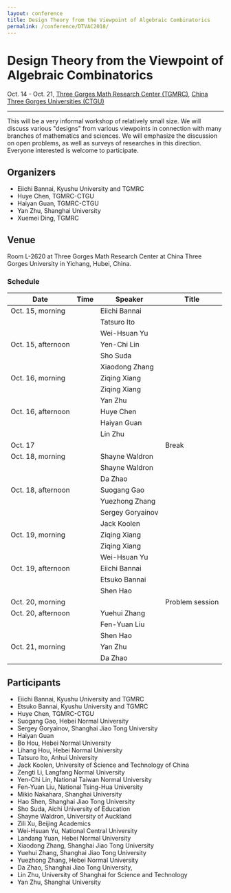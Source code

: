```yaml
---
layout: conference
title: Design Theory from the Viewpoint of Algebraic Combinatorics
permalink: /conference/DTVAC2018/
---
```


# Design Theory from the Viewpoint of Algebraic Combinatorics

Oct. 14 - Oct. 21, [Three Gorges Math Research Center (TGMRC)](http://mathcenter.ctgu.edu.cn/), [China Three Gorges Universities (CTGU)](http://www.ctgu.edu.cn/)

--------

This will be a very informal workshop of relatively small size. We will discuss various "designs" from various viewpoints in connection with many branches of mathematics and sciences. We will emphasize the discussion on open problems, as well as surveys of researches in this direction. Everyone interested is welcome to participate.

## Organizers

+ Eiichi Bannai, Kyushu University and TGMRC
+ Huye Chen, TGMRC-CTGU
+ Haiyan Guan, TGMRC-CTGU
+ Yan Zhu, Shanghai University
+ Xuemei Ding, TGMRC

## Venue

Room L-2620 at Three Gorges Math Research Center at China Three Gorges University in Yichang, Hubei, China. 

### Schedule

Date                | Time             | Speaker           | Title
------------------- | ---------------- | ----------------- | --------------------
Oct. 15, morning    |                  | Eiichi Bannai     |
                    |                  | Tatsuro Ito       |
                    |                  | Wei-Hsuan Yu      |
Oct. 15, afternoon  |                  | Yen-Chi Lin       |
                    |                  | Sho Suda          |
                    |                  | Xiaodong Zhang    |
Oct. 16, morning    |                  | Ziqing Xiang      |
                    |                  | Ziqing Xiang      |
                    |                  | Yan Zhu           |
Oct. 16, afternoon  |                  | Huye Chen         |
                    |                  | Haiyan Guan       |
                    |                  | Lin Zhu           |
Oct. 17             |                  |                   | Break
Oct. 18, morning    |                  | Shayne Waldron    |
                    |                  | Shayne Waldron    |
                    |                  | Da Zhao           |
Oct. 18, afternoon  |                  | Suogang Gao       |
                    |                  | Yuezhong Zhang    |
                    |                  | Sergey Goryainov  |
                    |                  | Jack Koolen       |
Oct. 19, morning    |                  | Ziqing Xiang      |
                    |                  | Ziqing Xiang      |
                    |                  | Wei-Hsuan Yu      |
Oct. 19, afternoon  |                  | Eiichi Bannai     |
                    |                  | Etsuko Bannai     |
                    |                  | Shen Hao          |
Oct. 20, morning    |                  |                   | Problem session
Oct. 20, afternoon  |                  | Yuehui Zhang      |
                    |                  | Fen-Yuan Liu      |
                    |                  | Shen Hao          |
Oct. 21, morning    |                  | Yan Zhu           |
                    |                  | Da Zhao           |

## Participants

+ Eiichi Bannai, Kyushu University and TGMRC
+ Etsuko Bannai, Kyushu University and TGMRC
+ Huye Chen, TGMRC-CTGU
+ Suogang Gao, Hebei Normal University
+ Sergey Goryainov, Shanghai Jiao Tong University
+ Haiyan Guan
+ Bo Hou, Hebei Normal University
+ Lihang Hou, Hebei Normal University
+ Tatsuro Ito, Anhui University
+ Jack Koolen, University of Science and Technology of China
+ Zengti Li, Langfang Normal University
+ Yen-Chi Lin, National Taiwan Normal University
+ Fen-Yuan Liu, National Tsing-Hua University
+ Mikio Nakahara, Shanghai University
+ Hao Shen, Shanghai Jiao Tong University
+ Sho Suda, Aichi University of Education
+ Shayne Waldron, University of Auckland
+ Zili Xu, Beijing Academics
+ Wei-Hsuan Yu, National Central University
+ Landang Yuan, Hebei Normal University
+ Xiaodong Zhang, Shanghai Jiao Tong University
+ Yuehui Zhang, Shanghai Jiao Tong University
+ Yuezhong Zhang, Hebei Normal University
+ Da Zhao, Shanghai Jiao Tong University,
+ Lin Zhu, University of Shanghai for Science and Technology
+ Yan Zhu, Shanghai University
